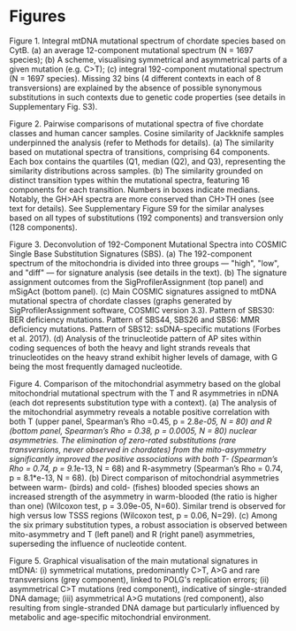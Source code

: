 # Figures

Figure 1. Integral mtDNA mutational spectrum of chordate species based on CytB. (a) an average 12-component mutational spectrum (N = 1697 species); (b) A scheme, visualising symmetrical and asymmetrical parts of a given mutation (e.g. C>T); (c) integral 192-component mutational spectrum (N = 1697 species). Missing 32 bins (4 different contexts in each of 8 transversions) are explained by the absence of possible synonymous substitutions in such contexts due to genetic code properties (see details in Supplementary Fig. S3).

Figure 2. Pairwise comparisons of mutational spectra of five chordate classes and human cancer samples. Cosine similarity  of Jackknife samples underpinned the analysis (refer to Methods for details). (a) The similarity based on mutational spectra of transitions, comprising 64 components. Each box contains the quartiles (Q1, median (Q2), and Q3), representing the similarity distributions across samples. (b) The similarity grounded on distinct transition types within the mutational spectra, featuring 16 components for each transition. Numbers in boxes indicate medians. Notably, the GH>AH spectra are more conserved than CH>TH ones (see text for details). See Supplementary Figure S9 for the similar analyses based on all types of substitutions (192 components) and transversion only (128 components).

Figure 3. Deconvolution of 192-Component Mutational Spectra into COSMIC Single Base Substitution Signatures (SBS). (a) The 192-component spectrum of the mitochondria is divided into three groups — "high", "low", and "diff" — for signature analysis (see details in the text). (b) The signature assignment outcomes from the SigProfilerAssignment (top panel) and mSigAct (bottom panel). (c) Main COSMIC signatures assigned to mtDNA mutational spectra of chordate classes (graphs generated by SigProfilerAssignment software, COSMIC version 3.3). Pattern of SBS30: BER deficiency mutations. Pattern of SBS44, SBS26 and SBS6: MMR deficiency mutations. Pattern of SBS12: ssDNA-specific mutations (Forbes et al. 2017). (d) Analysis of the trinucleotide pattern of AP sites within coding sequences of both the heavy and light strands reveals that trinucleotides on the heavy strand exhibit higher levels of damage, with G being the most frequently damaged nucleotide.


Figure 4. Comparison of the mitochondrial asymmetry based on the global mitochondrial mutational spectrum with the T and R asymmetries in nDNA (each dot represents substitution type with a context).  (a) The analysis of the mitochondrial asymmetry reveals a notable positive correlation with both T (upper panel, Spearman’s Rho =0.45, p = 2.8*e-05, N = 80) and R (bottom panel, Spearman’s Rho = 0.38, p = 0.0005, N = 80) nuclear asymmetries. The elimination of zero-rated substitutions (rare transversions, never observed in chordates) from the mito-asymmetry significantly improved the positive associations with both T- (Spearman’s Rho = 0.74, p = 9.1*e-13, N = 68) and R-asymmetry (Spearman’s Rho = 0.74, p = 8.1*e-13, N = 68). (b) Direct comparison of mitochondrial asymmetries between warm- (birds) and cold- (fishes) blooded species shows an increased strength of the asymmetry in warm-blooded (the ratio is higher than one) (Wilcoxon test, p = 3.09e-05, N=60). Similar trend is observed for high versus low TSSS regions (Wilcoxon test, p = 0.06, N=29). (с) Among the six primary substitution types, a robust association is observed between mito-asymmetry and T (left panel) and R (right panel) asymmetries, superseding the influence of nucleotide content.

Figure 5. Graphical visualisation of the main mutational signatures in mtDNA: (i) symmetrical mutations, predominantly C>T, A>G and rare transversions (grey component), linked to POLG's replication errors; (ii) asymmetrical C>T mutations (red component), indicative of single-stranded DNA damage; (iii) asymmetrical A>G mutations (red component), also resulting from single-stranded DNA damage but particularly influenced by metabolic and age-specific mitochondrial environment.